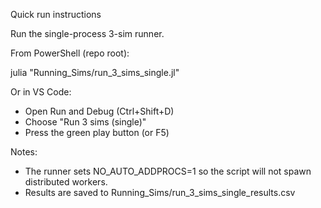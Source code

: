 Quick run instructions

Run the single-process 3-sim runner.

From PowerShell (repo root):

julia "Running_Sims/run_3_sims_single.jl"

Or in VS Code:
- Open Run and Debug (Ctrl+Shift+D)
- Choose "Run 3 sims (single)"
- Press the green play button (or F5)

Notes:
- The runner sets NO_AUTO_ADDPROCS=1 so the script will not spawn distributed workers.
- Results are saved to Running_Sims/run_3_sims_single_results.csv
